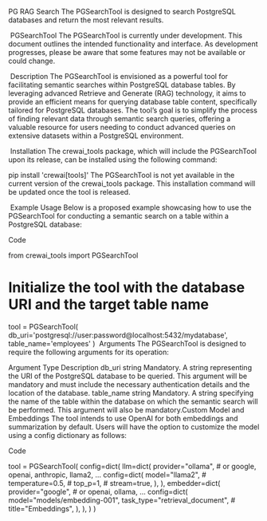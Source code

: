 PG RAG Search
The PGSearchTool is designed to search PostgreSQL databases and return the most relevant results.

​
PGSearchTool
The PGSearchTool is currently under development. This document outlines the intended functionality and interface. As development progresses, please be aware that some features may not be available or could change.

​
Description
The PGSearchTool is envisioned as a powerful tool for facilitating semantic searches within PostgreSQL database tables. By leveraging advanced Retrieve and Generate (RAG) technology, it aims to provide an efficient means for querying database table content, specifically tailored for PostgreSQL databases. The tool’s goal is to simplify the process of finding relevant data through semantic search queries, offering a valuable resource for users needing to conduct advanced queries on extensive datasets within a PostgreSQL environment.

​
Installation
The crewai_tools package, which will include the PGSearchTool upon its release, can be installed using the following command:


pip install 'crewai[tools]'
The PGSearchTool is not yet available in the current version of the crewai_tools package. This installation command will be updated once the tool is released.

​
Example Usage
Below is a proposed example showcasing how to use the PGSearchTool for conducting a semantic search on a table within a PostgreSQL database:

Code

from crewai_tools import PGSearchTool

# Initialize the tool with the database URI and the target table name
tool = PGSearchTool(
    db_uri='postgresql://user:password@localhost:5432/mydatabase', 
    table_name='employees'
)
​
Arguments
The PGSearchTool is designed to require the following arguments for its operation:

Argument	Type	Description
db_uri	string	Mandatory. A string representing the URI of the PostgreSQL database to be queried. This argument will be mandatory and must include the necessary authentication details and the location of the database.
table_name	string	Mandatory. A string specifying the name of the table within the database on which the semantic search will be performed. This argument will also be mandatory.
​
Custom Model and Embeddings
The tool intends to use OpenAI for both embeddings and summarization by default. Users will have the option to customize the model using a config dictionary as follows:

Code

tool = PGSearchTool(
    config=dict(
        llm=dict(
            provider="ollama", # or google, openai, anthropic, llama2, ...
            config=dict(
                model="llama2",
                # temperature=0.5,
                # top_p=1,
                # stream=true,
            ),
        ),
        embedder=dict(
            provider="google", # or openai, ollama, ...
            config=dict(
                model="models/embedding-001",
                task_type="retrieval_document",
                # title="Embeddings",
            ),
        ),
    )
)